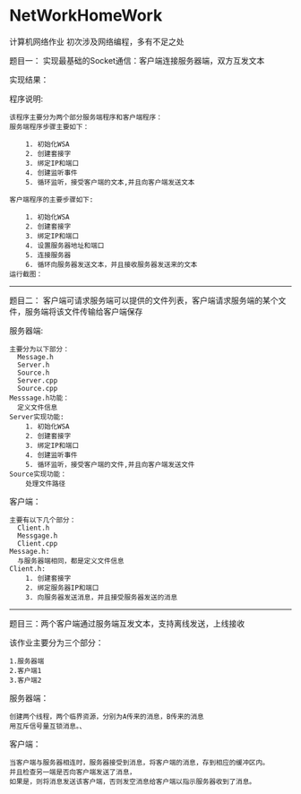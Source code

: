 # NetWorkHomeWork
计算机网络作业
初次涉及网络编程，多有不足之处

题目一：
  实现最基础的Socket通信：客户端连接服务器端，双方互发文本
  
实现结果：

  程序说明:

    该程序主要分为两个部分服务端程序和客户端程序：
    服务端程序步骤主要如下：

        1. 初始化WSA
        2. 创建套接字
        3. 绑定IP和端口
        4. 创建监听事件
        5. 循环监听，接受客户端的文本,并且向客户端发送文本

    客户端程序的主要步骤如下:

        1. 初始化WSA
        2. 创建套接字
        3. 绑定IP和端口
        4. 设置服务器地址和端口
        5. 连接服务器
        6. 循环向服务器发送文本，并且接收服务器发送来的文本
    运行截图：
    
*****************************************************************************************************************************    
    
题目二：
  客户端可请求服务端可以提供的文件列表，客户端请求服务端的某个文件，服务端将该文件传输给客户端保存
  
  服务器端:
  
    主要分为以下部分：
      Message.h
      Server.h
      Source.h
      Server.cpp
      Source.cpp
    Messsage.h功能：
      定义文件信息
    Server实现功能:
        1. 初始化WSA
        2. 创建套接字
        3. 绑定IP和端口
        4. 创建监听事件
        5. 循环监听，接受客户端的文件,并且向客户端发送文件
    Source实现功能：
        处理文件路径
  客户端：
  
    主要有以下几个部分：
      Client.h
      Messgage.h
      Client.cpp
    Message.h:
      与服务器端相同，都是定义文件信息
    Client.h:
        1. 创建套接字
        2. 绑定服务器IP和端口
        3. 向服务器发送消息，并且接受服务器发送的消息
  
********************************************************************************************************************************
题目三：两个客户端通过服务端互发文本，支持离线发送，上线接收

  该作业主要分为三个部分：
  
    1.服务器端
    2.客户端1
    3.客户端2
  服务器端：
  
    创建两个线程，两个临界资源，分别为A传来的消息，B传来的消息
    用互斥信号量互锁消息。、
  客户端：
  
    当客户端与服务器相连时，服务器接受到消息，将客户端的消息，存到相应的缓冲区内。
    并且检查另一端是否向客户端发送了消息，
    如果是，则将消息发送该客户端，否则发空消息给客户端以指示服务器收到了消息。
